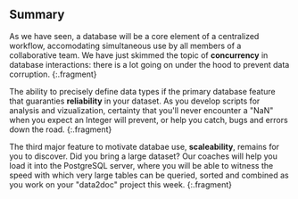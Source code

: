 ---
---

## Summary

As we have seen, a database will be a core element of a centralized workflow, accomodating simultaneous use by all members of a collaborative team.
We have just skimmed the topic of **concurrency** in database interactions: there is a lot going on under the hood to prevent data corruption.
{:.fragment}

The ability to precisely define data types if the primary database feature that guaranties **reliability** in your dataset. As you develop scripts for analysis and vizualization, certainty that you'll never encounter a "NaN" when you expect an Integer will prevent, or help you catch, bugs and errors down the road.
{:.fragment}

The third major feature to motivate databae use, **scaleability**, remains for you to discover. Did you bring a large dataset? Our coaches will help you load it into the PostgreSQL server, where you will be able to witness the speed with which very large tables can be queried, sorted and combined as you work on your "data2doc" project this week.
{:.fragment}
